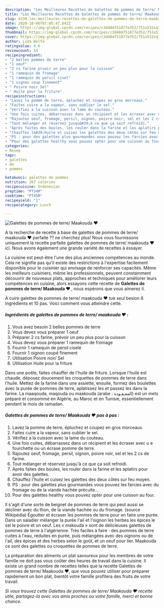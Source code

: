 ```yaml
---
description: "Les Meilleures Recettes de Galettes de pommes de terre/ Maakouda ❤"
title: "Les Meilleures Recettes de Galettes de pommes de terre/ Maakouda ❤"
slug: 4239-les-meilleures-recettes-de-galettes-de-pommes-de-terre-maakouda
date: 2020-10-06T07:05:47.842Z
image: https://img-global.cpcdn.com/recipes/c3d404f51877e352/751x532cq70/galettes-de-pommes-de-terre-maakouda-❤-photo-principale-de-la-recette.jpg
thumbnail: https://img-global.cpcdn.com/recipes/c3d404f51877e352/751x532cq70/galettes-de-pommes-de-terre-maakouda-❤-photo-principale-de-la-recette.jpg
cover: https://img-global.cpcdn.com/recipes/c3d404f51877e352/751x532cq70/galettes-de-pommes-de-terre-maakouda-❤-photo-principale-de-la-recette.jpg
author: Lida Wolfe
ratingvalue: 4.6
reviewcount: 14
recipeingredient:
- "2 belles pommes de terre"
- "1 oeuf"
- "2 cs farine prvoir un peu plus pour la cuisson"
- "1 ramequin de fromage"
- "1 ramequin de persil cisel"
- "1 oignon coup finement"
- " Poivre noir Sel"
- " Huile pour la friture"
recipeinstructions:
- "Lavez la pomme de terre, épluchez et coupez en gros morceaux."
- "Faites cuire a la vapeur, sans oublier le sel."
- "Vérifiez a la cuisson avec la lame du couteau."
- "Une fois cuites, débarrassez dans un récipient et les écraser avec u e fourchette ou un écrase pomme de terre."
- "Rajoutez oeuf, fromage, persil, oignon, poivre noir, sel et les 2 cs de farine."
- "Tout mélanger et réservez jusqu&#39;à ce que ça soit refroidi."
- "Après faites des boules, les rouler dans la farine et les aplatirs pour avoir des galettes."
- "Chauffez l&#39;huile et cuisez les galettes des deux côtés sur feu moyen."
- "PS : pour des galettes plus gourmandes vous pouvez les farcies avec du fromage ou de la viande hachée précuite..."
- "Pour des galettes healthy vous pouvez opter pour une cuisson au four."
categories:
- Resep
tags:
- galettes
- de
- pommes

katakunci: galettes de pommes 
nutrition: 267 calories
recipecuisine: Indonesian
preptime: "PT34M"
cooktime: "PT45M"
recipeyield: "1"
recipecategory: Lunch

---
```



![Galettes de pommes de terre/ Maakouda ❤](https://img-global.cpcdn.com/recipes/c3d404f51877e352/751x532cq70/galettes-de-pommes-de-terre-maakouda-❤-photo-principale-de-la-recette.jpg)

A la recherche de recette à base de galettes de pommes de terre/ maakouda ❤ parfaite ?? ne cherchez plus! Nous vous fournissons uniquement la recette parfaite galettes de pommes de terre/ maakouda ❤ ici. Nous avons également une grande variété de recettes à essayer.

La cuisine est peut-être l'une des plus anciennes compétences au monde. Cela ne signifie pas qu'il existe des restrictions à l'expertise facilement disponible pour le cuisinier qui envisage de renforcer ses capacités. Même les meilleurs cuisiniers, même les professionnels, peuvent constamment découvrir de nouveaux plats, approches et techniques pour améliorer leurs compétences en cuisine, alors essayons cette recette de <strong> Galettes de pommes de terre/ Maakouda ❤ </strong>, nous espérons que vous aimerez il.

<!--inarticleads1-->

À cuire galettes de pommes de terre/ maakouda ❤ tue seul besion 8 Ingrédients et 10 pas. Voici comment vous atteindre cette.

##### Ingrédients de galettes de pommes de terre/ maakouda ❤ :

1. Vous avez besoin 2 belles pommes de terre
1. Vous devez vous préparer 1 oeuf
1. Préparer 2 cs farine, prévoir un peu plus pour la cuisson
1. Vous devez vous préparer 1 ramequin de fromage
1. Fournir 1 ramequin de persil ciselé
1. Fournir 1 oignon coupé finement
1. Utilisation  Poivre noir/ Sel
1. Utilisation  Huile pour la friture


Dans une poêle, faites chauffer de l&#39;huile de friture. Lorsque l&#39;huile est chaude, déposez doucement les croquettes de pommes de terre dans l&#39;huile. Mettez de la farine dans une assiette, ensuite, formez des boulettes avec la purée de pommes de terre, aplatissez les et passez les dans la farine. La maaqouda, maqouda ou maakouda (arabe : المعـقـودة) est un mets préparé et consommé en Algérie, au Maroc et en Tunisie, essentiellement pendant le mois de ramadan. 

<!--inarticleads2-->

##### Galettes de pommes de terre/ Maakouda ❤ pas à pas :

1. Lavez la pomme de terre, épluchez et coupez en gros morceaux.
1. Faites cuire a la vapeur, sans oublier le sel.
1. Vérifiez a la cuisson avec la lame du couteau.
1. Une fois cuites, débarrassez dans un récipient et les écraser avec u e fourchette ou un écrase pomme de terre.
1. Rajoutez oeuf, fromage, persil, oignon, poivre noir, sel et les 2 cs de farine.
1. Tout mélanger et réservez jusqu&#39;à ce que ça soit refroidi.
1. Après faites des boules, les rouler dans la farine et les aplatirs pour avoir des galettes.
1. Chauffez l&#39;huile et cuisez les galettes des deux côtés sur feu moyen.
1. PS : pour des galettes plus gourmandes vous pouvez les farcies avec du fromage ou de la viande hachée précuite...
1. Pour des galettes healthy vous pouvez opter pour une cuisson au four.


Il s&#39;agit d&#39;une sorte de beignet de pommes de terre qui peut aussi se décliner avec du thon, de la viande hachée ou du fromage. (source Wikipédia) Égoutter et écraser les pommes de terre pour en faire une purée. Dans un saladier mélanger la purée l&#39;ail et l&#39;oignon les herbes les épices le sel le poivre et un oeuf. Les « makouda » sont de délicieuses galettes de pommes de terre à l&#39;algérienne. Très faciles à faire : des pommes de terre cuites à l&#39;eau, réduites en purée, puis mélangées avec des oignons ou de l&#39;ail, des épices et des herbes selon le goût, et un oeuf pour lier. Maakouda ce sont des galettes ou croquettes de pommes de terre. 

<!--inarticleads1-->

<p>
La préparation des aliments un plat savoureux pour les membres de votre famille ne doit pas vous coûter des heures de travail dans la cuisine. Il existe un grand nombre de recettes telles que la recette Galettes de pommes de terre/ Maakouda ❤, que vous pouvez utiliser pour préparer rapidement un bon plat, bientôt votre famille profitera des fruits de votre travail.
</p>

<p>
<i>Si vous trouvez cette Galettes de pommes de terre/ Maakouda ❤ recette utile, partagez-la avec vos amis proches ou votre famille, merci et bonne chance.</i>
</p>
